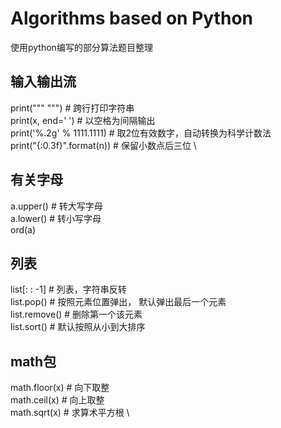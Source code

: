# Algorithms based on Python
使用python编写的部分算法题目整理

## 输入输出流
print(""" """) # 跨行打印字符串 \
print(x, end=' ') # 以空格为间隔输出 \
print('%.2g' % 1111.1111)  # 取2位有效数字，自动转换为科学计数法 \
print("{:0.3f}".format(n)) # 保留小数点后三位 \

## 有关字母
a.upper() # 转大写字母 \
a.lower() # 转小写字母 \
ord(a) 

## 列表
list[: : -1] # 列表，字符串反转 \
list.pop() # 按照元素位置弹出， 默认弹出最后一个元素 \
list.remove() # 删除第一个该元素 \
list.sort() # 默认按照从小到大排序

## math包
math.floor(x) # 向下取整 \
math.ceil(x) # 向上取整 \
math.sqrt(x) # 求算术平方根 \

